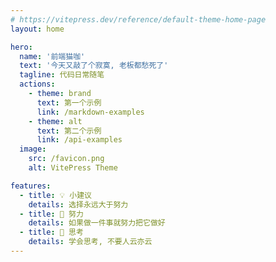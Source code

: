 ```yaml
---
# https://vitepress.dev/reference/default-theme-home-page
layout: home

hero:
  name: '前端猫咖'
  text: '今天又敲了个寂寞, 老板都愁死了'
  tagline: 代码日常随笔
  actions:
    - theme: brand
      text: 第一个示例
      link: /markdown-examples
    - theme: alt
      text: 第二个示例
      link: /api-examples
  image:
    src: /favicon.png
    alt: VitePress Theme

features:
  - title: 💡 小建议
    details: 选择永远大于努力
  - title: 🧗 努力
    details: 如果做一件事就努力把它做好
  - title: 🤔 思考
    details: 学会思考, 不要人云亦云
---
```

